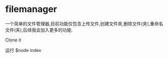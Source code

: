 # filemanager

一个简单的文件管理器,目前功能仅包含上传文件,创建文件夹,删除文件(夹),重命名文件(夹),后续我会加入更多的功能.

Clone it


运行 $node index
